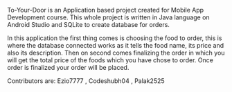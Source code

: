 To-Your-Door is an Application based project created for Mobile App Development course.
This whole project is written in Java language on Android Studio and SQLite to create database for orders.

In this application the first thing comes is choosing the food to order, this is where the database connected works as it tells the food name,
its price and also its description. 
Then on second comes finalizing the order in which you will get the total price of the foods which you have chose to order.
Once order is finalized your order will be placed.

Contributors are:
Ezio7777 , Codeshubh04 , Palak2525
